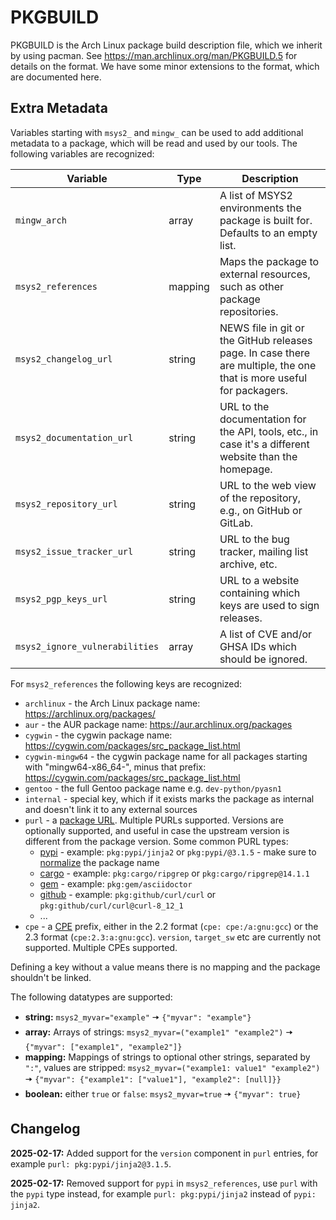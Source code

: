 # PKGBUILD

PKGBUILD is the Arch Linux package build description file, which we inherit by
using pacman. See https://man.archlinux.org/man/PKGBUILD.5 for details on the
format. We have some minor extensions to the format, which are documented here.

## Extra Metadata

Variables starting with `msys2_` and `mingw_` can be used to add additional metadata to a package, which will be read and used by our tools.
The following variables are recognized:

| Variable                       | Type    | Description                                                                                                          |
|--------------------------------|---------|----------------------------------------------------------------------------------------------------------------------|
| `mingw_arch`                   | array   | A list of MSYS2 environments the package is built for. Defaults to an empty list.                                    |
| `msys2_references`             | mapping | Maps the package to external resources, such as other package repositories.                                          |
| `msys2_changelog_url`          | string  | NEWS file in git or the GitHub releases page. In case there are multiple, the one that is more useful for packagers. |
| `msys2_documentation_url`      | string  | URL to the documentation for the API, tools, etc., in case it's a different website than the homepage.               |
| `msys2_repository_url`         | string  | URL to the web view of the repository, e.g., on GitHub or GitLab.                                                    |
| `msys2_issue_tracker_url`      | string  | URL to the bug tracker, mailing list archive, etc.                                                                   |
| `msys2_pgp_keys_url`           | string  | URL to a website containing which keys are used to sign releases.                                                    |
| `msys2_ignore_vulnerabilities` | array   | A list of CVE and/or GHSA IDs which should be ignored.                                                               |

For `msys2_references` the following keys are recognized:

* `archlinux` - the Arch Linux package name: https://archlinux.org/packages/
* `aur` - the AUR package name: https://aur.archlinux.org/packages
* `cygwin` - the cygwin package name: https://cygwin.com/packages/src_package_list.html
* `cygwin-mingw64` -
  the cygwin package name for all packages starting with "mingw64-x86_64-",
  minus that prefix: https://cygwin.com/packages/src_package_list.html
* `gentoo` - the full Gentoo package name e.g. `dev-python/pyasn1`
* `internal` - special key, which if it exists marks the package as internal and doesn't link it to any external sources
* `purl` - a [package URL](https://github.com/package-url/purl-spec). Multiple PURLs supported. Versions are optionally supported, and useful in case the upstream version is different from the package version. Some common PURL types:
  * [pypi](https://github.com/package-url/purl-spec/blob/master/PURL-TYPES.rst#pypi) - example: `pkg:pypi/jinja2` or `pkg:pypi/@3.1.5` - make sure to [normalize](https://packaging.python.org/en/latest/specifications/name-normalization) the package name
  * [cargo](https://github.com/package-url/purl-spec/blob/master/PURL-TYPES.rst#cargo) - example: `pkg:cargo/ripgrep` or `pkg:cargo/ripgrep@14.1.1`
  * [gem](https://github.com/package-url/purl-spec/blob/master/PURL-TYPES.rst#gem) - example: `pkg:gem/asciidoctor`
  * [github](https://github.com/package-url/purl-spec/blob/master/PURL-TYPES.rst#github) - example: `pkg:github/curl/curl` or `pkg:github/curl/curl@curl-8_12_1`
  * ...
* `cpe` - a [CPE](https://en.wikipedia.org/wiki/Common_Platform_Enumeration) prefix, either in the 2.2 format (`cpe: cpe:/a:gnu:gcc`) or the 2.3 format (`cpe:2.3:a:gnu:gcc`). `version`, `target_sw` etc are currently not supported. Multiple CPEs supported.

Defining a key without a value means there is no mapping and the package shouldn't be linked.

The following datatypes are supported:

* **string:** `msys2_myvar="example"` 🠆 `{"myvar": "example"}`
* **array:** Arrays of strings: `msys2_myvar=("example1" "example2")` 🠆 `{"myvar": ["example1", "example2"]}`
* **mapping:** Mappings of strings to optional other strings, separated by `":"`, values are
  stripped: `msys2_myvar=("example1: value1" "example2")` 🠆 `{"myvar": {"example1": ["value1"], "example2": [null]}}`
* **boolean:** either `true` or `false`: `msys2_myvar=true` 🠆 `{"myvar": true}`

## Changelog

**2025-02-17:** Added support for the `version` component in `purl` entries, for example `purl: pkg:pypi/jinja2@3.1.5`.

**2025-02-17:** Removed support for `pypi` in `msys2_references`, use `purl` with the `pypi` type instead, for example `purl: pkg:pypi/jinja2` instead of `pypi: jinja2`.